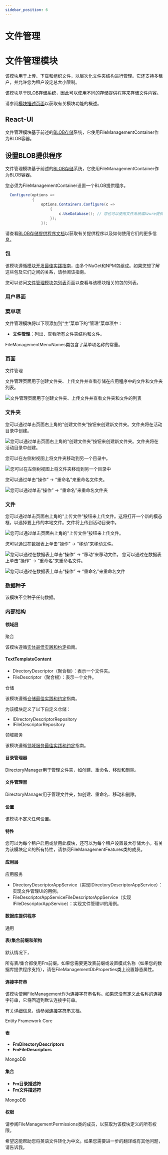 ```yaml
---
sidebar_position: 6
---
```


# 文件管理


文件管理模块
======================

该模块用于上传、下载和组织文件，以层次化文件夹结构进行管理。它还支持多租户，并允许您为租户设定总大小限制。

该模块基于[BLOB存储](https://docs.abp.io/en/abp/latest/Blob-Storing)系统，因此可以使用不同的存储提供程序来存储文件内容。

请参阅[模块描述页面](https://commercial.abp.io/modules/Volo.FileManagement)以获取有关模块功能的概述。

React-UI
--------

文件管理模块基于前述的[BLOB存储](https://docs.abp.io/en/abp/latest/Blob-Storing)系统，它使用FileManagementContainer作为BLOB容器。

设置BLOB提供程序
---------------------

文件管理模块基于前述的[BLOB存储](https://docs.abp.io/en/abp/latest/Blob-Storing)系统，它使用FileManagementContainer作为BLOB容器。

您必须为FileManagementContainer设置一个BLOB提供程序。

```C#
  Configure(options =>
            {
                options.Containers.Configure(c =>
                    {
                        c.UseDatabase(); // 您也可以使用文件系统或Azure提供程序。
                    });
                });
```

请查看[BLOB存储提供程序文档](https://docs.abp.io/en/abp/latest/Blob-Storing#blob-storage-providers)以获取有关提供程序以及如何使用它们的更多信息。

### 包

该模块遵循[模块开发最佳实践指南](https://docs.abp.io/en/abp/latest/Best-Practices/Index)，由多个NuGet和NPM包组成。如果您想了解这些包及它们之间的关系，请参阅该指南。

您可以访问[文件管理模块包列表](https://abp.io/packages?moduleName=Volo.FileManagement)页面以查看与该模块相关的包的列表。

### 用户界面

### 菜单项

文件管理模块将以下项添加到“主”菜单下的“管理”菜单项中：

* **文件管理**：列出、查看所有文件夹结构和文件。

FileManagementMenuNames类包含了菜单项名称的常量。

### 页面

文件管理

文件管理页面用于创建文件夹、上传文件并查看存储在应用程序中的文件和文件夹列表。

![文件管理页面用于创建文件夹、上传文件并查看文件夹和文件的列表](https://raaghustorageaccount.blob.core.windows.net/raaghu-docs/file-management.png)

### 文件夹

您可以通过单击页面右上角的“创建文件夹”按钮来创建新文件夹。文件夹将在活动目录中创建。

![您可以通过单击页面右上角的“创建文件夹”按钮来创建新文件夹。文件夹将在活动目录中创建。](https://raaghustorageaccount.blob.core.windows.net/raaghu-docs/file-management-new.png)

您可以在左侧树视图上将文件夹移动到另一个目录中。

![您可以在左侧树视图上将文件夹移动到另一个目录中](https://raaghustorageaccount.blob.core.windows.net/raaghu-docs/file-management-move.png)

您可以通过单击“操作” -> “重命名”来重命名文件夹。

![您可以通过单击“操作” -> “重命名”来重命名文件夹](https://raaghustorageaccount.blob.core.windows.net/raaghu-docs/file-management-rename.png)
### 文件

您可以通过单击页面右上角的“上传文件”按钮来上传文件。这将打开一个新的模态框，以选择要上传的本地文件。文件将上传到活动目录中。

![您可以通过单击页面右上角的“上传文件”按钮来上传文件。](https://raaghustorageaccount.blob.core.windows.net/raaghu-docs/file-management-upload.png)

您可以通过在数据表上单击“操作” -> “移动”来移动文件。

![您可以通过在数据表上单击“操作” -> “移动”来移动文件。](https://raaghustorageaccount.blob.core.windows.net/raaghu-docs/file-management-move.png)
您可以通过在数据表上单击“操作” -> “重命名”来重命名文件。

![您可以通过在数据表上单击“操作” -> “重命名”来重命名文件](https://raaghustorageaccount.blob.core.windows.net/raaghu-docs/file-management-rename-edit.png)
### 数据种子

该模块不会种子任何数据。

### 内部结构

#### 领域层

聚合

该模块遵循[实体最佳实践和约定](https://docs.abp.io/en/abp/latest/Best-Practices/Entities)指南。

#### TextTemplateContent

* DirectoryDescriptor（聚合根）：表示一个文件夹。
* FileDescriptor（聚合根）：表示一个文件。

仓储

该模块遵循[仓储最佳实践和约定](https://docs.abp.io/en/abp/latest/Best-Practices/Repositories)指南。

为该模块定义了以下自定义仓储：

* IDirectoryDescriptorRepository
* IFileDescriptorRepository

领域服务

该模块遵循[领域服务最佳实践和约定](https://docs.abp.io/en/abp/latest/Best-Practices/Domain-Services)指南。

#### 目录管理器

DirectoryManager用于管理文件夹，如创建、重命名、移动和删除。

#### 文件管理器

DirectoryManager用于管理文件夹，如创建、重命名、移动和删除。

#### 设置

该模块不定义任何设置。

#### 特性

您可以为每个租户启用或禁用此模块，还可以为每个租户设置最大存储大小。有关为该模块定义的所有特性，请参阅FileManagementFeatures类的成员。

#### 应用层

应用服务

* DirectoryDescriptorAppService（实现IDirectoryDescriptorAppService）：实现文件管理UI的用例。
* FileDescriptorAppServiceFileDescriptorAppService（实现IFileDescriptorAppService）：实现文件管理UI的用例。

#### 数据库提供程序

通用

#### 表/集合前缀和架构

默认情况下，

所有表/集合都使用Fm前缀。如果您需要更改表前缀或设置模式名称（如果您的数据库提供程序支持），请在FileManagementDbProperties类上设置静态属性。

#### 连接字符串

该模块使用FileManagement作为连接字符串名称。如果您没有定义此名称的连接字符串，它将回退到默认连接字符串。

有关详细信息，请参阅[连接字符串](https://docs.abp.io/en/abp/latest/Connection-Strings)文档。

Entity Framework Core

#### 表

* **FmDirectoryDescriptors**
* **FmFileDescriptors**

MongoDB

#### 集合

* **Fm目录描述符**
* **Fm文件描述符**

MongoDB

#### 权限

请参阅FileManagementPermissions类的成员，以获取为该模块定义的所有权限。

希望这能帮助您将英语文件转化为中文。如果您需要进一步的翻译或有其他问题，请告诉我。

